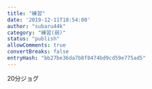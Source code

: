 ```yaml
---
title: "練習"
date: '2019-12-11T18:54:00'
author: "subaru44k"
category: "練習(弱)"
status: "publish"
allowComments: true
convertBreaks: false
entryHash: "bb27be36da7b8f8474bd9cd59e775ad5"
---
```

20分ジョグ
